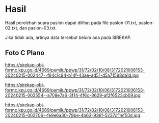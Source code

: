 # Hasil

Hasil perolehan suara paslon dapat dilihat pada file paslon-01.txt, paslon-02.txt, dan paslon-03.txt.

Jika tidak ada, artinya data tersebut belum ada pada SIREKAP.

## Foto C Plano

https://sirekap-obj-formc.kpu.go.id/4669/pemilu/ppwp/31/72/02/10/06/3172021006153-20240215-002447--f84c1c94-b14f-43ae-ad51-d5a71598da1d.jpg

https://sirekap-obj-formc.kpu.go.id/4669/pemilu/ppwp/31/72/02/10/06/3172021006153-20240215-002554--a708e7a6-3f14-4f6c-8629-af2f6523cb09.jpg

https://sirekap-obj-formc.kpu.go.id/4669/pemilu/ppwp/31/72/02/10/06/3172021006153-20240215-002706--fe9e6a30-79be-4b63-936f-5237cf1ef50d.jpg
